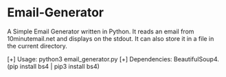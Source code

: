 # Email-Generator


A Simple Email Generator written in Python. It reads an email from 10minutemail.net and displays on the stdout. It can also store it in a file in the current directory.

[+] Usage: python3 email_generator.py
[+] Dependencies: BeautifulSoup4. (pip install bs4 | pip3 install bs4)
